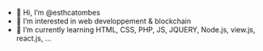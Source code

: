 - 👋 Hi, I’m @esthcatombes
- 👀 I’m interested in web developpement & blockchain
- 🌱 I’m currently learning HTML, CSS, PHP, JS, JQUERY, Node.js, view.js, react.js, ...
<!---
esthcatombes/esthcatombes is a ✨ special ✨ repository because its `README.md` (this file) appears on your GitHub profile.
You can click the Preview link to take a look at your changes.
--->
